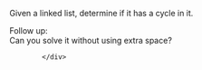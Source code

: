 <div class="question-content">
              <p></p><p>
Given a linked list, determine if it has a cycle in it.
</p>

<p>
Follow up:<br>
Can you solve it without using extra space?
</p><p></p>
              

            </div>
